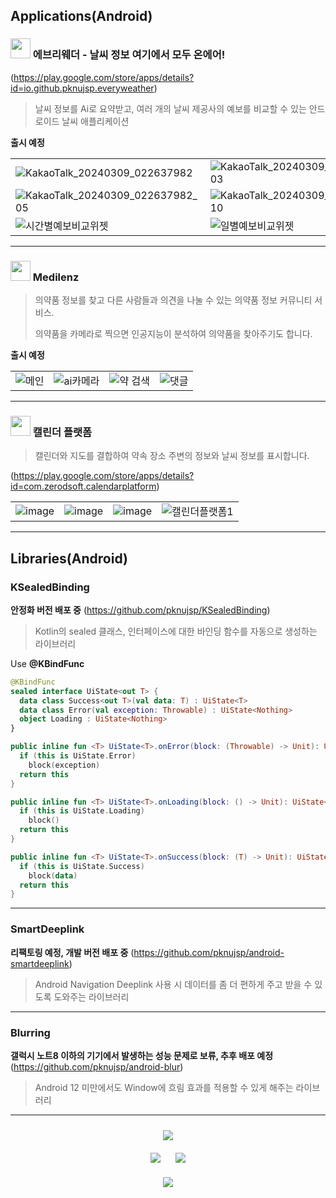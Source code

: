 ## Applications(Android)

### <img src="https://github.com/pknujsp/pknujsp/assets/48265129/8aa9c017-182b-4396-a027-1a1b17f026c7" width="32px" height="auto"/>  에브리웨더 - 날씨 정보 여기에서 모두 온에어!

(https://play.google.com/store/apps/details?id=io.github.pknujsp.everyweather)

> 날씨 정보를 Ai로 요약받고, 여러 개의 날씨 제공사의 예보를 비교할 수 있는 안드로이드 날씨 애플리케이션


**출시 예정**

| | | |
| --- | --- | --- |
| ![KakaoTalk_20240309_022637982](https://github.com/pknujsp/pknujsp/assets/48265129/1395395b-491c-4ce6-b921-88eb0485698c) | ![KakaoTalk_20240309_022637982_03](https://github.com/pknujsp/pknujsp/assets/48265129/2f0da063-3ffa-48cc-9c51-fd68672feec3) | ![KakaoTalk_20240309_022637982_04](https://github.com/pknujsp/pknujsp/assets/48265129/80972092-fa46-4aac-9674-35215c61114e) |
| ![KakaoTalk_20240309_022637982_05](https://github.com/pknujsp/pknujsp/assets/48265129/0850ae05-28fa-40c6-98a9-95ee1336ebc8) | ![KakaoTalk_20240309_022637982_10](https://github.com/pknujsp/pknujsp/assets/48265129/fa8b7825-2468-4c54-85c8-520f04e1d692) | ![KakaoTalk_20240309_022637982_08](https://github.com/pknujsp/pknujsp/assets/48265129/2b2eda2f-544e-4073-afa9-95e608b0c0be) |
| ![시간별예보비교위젯](https://github.com/pknujsp/pknujsp/assets/48265129/a0cc162b-0c12-4b2e-8b1a-2f30d35f7d65) | ![일별예보비교위젯](https://github.com/pknujsp/pknujsp/assets/48265129/ae60c2f5-8f5e-4f57-9211-2395aa7faefa) | ![상시 알림](https://github.com/pknujsp/pknujsp/assets/48265129/790541eb-556f-4566-84be-dad94113bfa2) |

---

### <img src="https://github.com/pknujsp/pknujsp/assets/48265129/e2c89bd0-ef8d-4c7e-be80-dd47712b2030" width="32px" height="auto"/>  Medilenz


> 의약품 정보를 찾고 다른 사람들과 의견을 나눌 수 있는 의약품 정보 커뮤니티 서비스.
>
> 의약품을 카메라로 찍으면 인공지능이 분석하여 의약품을 찾아주기도 합니다.

**출시 예정**

| | | | |
| --- | --- | --- | --- |
| ![메인](https://github.com/pknujsp/pknujsp/assets/48265129/86923b95-2cac-4cdd-a2e0-6b2a7cfe9f78) | ![ai카메라](https://github.com/pknujsp/pknujsp/assets/48265129/c021901c-8399-4408-bef4-f6dc466fd814) | ![약 검색](https://github.com/pknujsp/pknujsp/assets/48265129/0214da7f-4518-4f8d-ae0d-698eb307d651) | ![댓글](https://github.com/pknujsp/pknujsp/assets/48265129/5dc2fb73-37e7-4781-b482-2b0995fa2f6c) |

---

### <img src="https://github.com/pknujsp/pknujsp/assets/48265129/e90bd2a3-1378-4735-80bd-e963d50877cd" width="32px" height="auto"/> 캘린더 플랫폼

> 캘린더와 지도를 결합하여 약속 장소 주변의 정보와 날씨 정보를 표시합니다.

(https://play.google.com/store/apps/details?id=com.zerodsoft.calendarplatform)

| | | | |
| --- | --- | --- | --- |
| ![image](https://github.com/pknujsp/pknujsp/assets/48265129/daf42280-d993-4ce4-8f6f-2910c08149a6) | ![image](https://github.com/pknujsp/pknujsp/assets/48265129/9a84a735-9f0d-4138-87ca-c2dcee35edc0) | ![image](https://github.com/pknujsp/pknujsp/assets/48265129/6560b81e-b27e-48e8-9c5b-449dda11d494) | ![캘린더플랫폼1](https://github.com/pknujsp/pknujsp/assets/48265129/a01d56de-6480-4151-807e-ebc86287acfd) |

---

## Libraries(Android)

### KSealedBinding

**안정화 버전 배포 중**
(https://github.com/pknujsp/KSealedBinding)

> Kotlin의 sealed 클래스, 인터페이스에 대한 바인딩 함수를 자동으로 생성하는 라이브러리

Use **@KBindFunc**

```kotlin
@KBindFunc
sealed interface UiState<out T> {
  data class Success<out T>(val data: T) : UiState<T>
  data class Error(val exception: Throwable) : UiState<Nothing>
  object Loading : UiState<Nothing>
}
```

```kotlin
public inline fun <T> UiState<T>.onError(block: (Throwable) -> Unit): UiState<T> {
  if (this is UiState.Error)
    block(exception)
  return this
}

public inline fun <T> UiState<T>.onLoading(block: () -> Unit): UiState<T> {
  if (this is UiState.Loading)
    block()
  return this
}

public inline fun <T> UiState<T>.onSuccess(block: (T) -> Unit): UiState<T> {
  if (this is UiState.Success)
    block(data)
  return this
}
```

---

### SmartDeeplink

**리팩토링 예정, 개발 버전 배포 중**
(https://github.com/pknujsp/android-smartdeeplink)

> Android Navigation Deeplink 사용 시 데이터를 좀 더 편하게 주고 받을 수 있도록 도와주는 라이브러리

---

### Blurring

**갤럭시 노트8 이하의 기기에서 발생하는 성능 문제로 보류, 추후 배포 예정**
(https://github.com/pknujsp/android-blur)

> Android 12 미만에서도 Window에 흐림 효과를 적용할 수 있게 해주는 라이브러리

---

<div style="margin: 24px;">
<div align="center" style="margin-bottom: 20px;">
  <img src="https://github-readme-streak-stats.herokuapp.com?user=pknujsp&theme=transparent&hide_border=true&border_radius=5.0&date_format=%5BY.%5Dn.j&fire=EB1571"/>
</div>
 
<div align="center" style="margin-bottom: 20px;">
  <img style="margin-right: 10px;" src="https://github-profile-summary-cards.vercel.app/api/cards/productive-time?username=pknujsp&theme=github&utcOffset=9"/>
   <img style="margin-left: 10px;" src="https://github-profile-summary-cards.vercel.app/api/cards/stats?username=pknujsp&theme=github"/>
</div>
<div align="center">
    <img src="https://github-readme-stats.vercel.app/api/top-langs/?username=pknujsp&langs_count=6&layout=compact"/>
</div>
</div>
